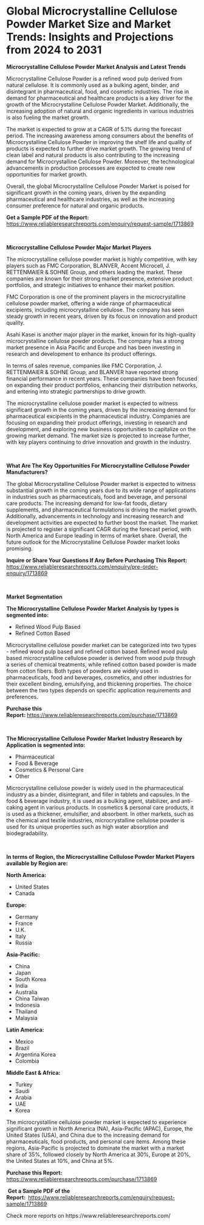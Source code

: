 <p><h1>Global Microcrystalline Cellulose Powder Market Size and Market Trends: Insights and Projections from 2024 to 2031</h1></p><p><strong>Microcrystalline Cellulose Powder Market Analysis and Latest Trends</strong></p>
<p><p>Microcrystalline Cellulose Powder is a refined wood pulp derived from natural cellulose. It is commonly used as a bulking agent, binder, and disintegrant in pharmaceutical, food, and cosmetic industries. The rise in demand for pharmaceutical and healthcare products is a key driver for the growth of the Microcrystalline Cellulose Powder Market. Additionally, the increasing adoption of natural and organic ingredients in various industries is also fueling the market growth.</p><p>The market is expected to grow at a CAGR of 5.1% during the forecast period. The increasing awareness among consumers about the benefits of Microcrystalline Cellulose Powder in improving the shelf life and quality of products is expected to further drive market growth. The growing trend of clean label and natural products is also contributing to the increasing demand for Microcrystalline Cellulose Powder. Moreover, the technological advancements in production processes are expected to create new opportunities for market growth.</p><p>Overall, the global Microcrystalline Cellulose Powder Market is poised for significant growth in the coming years, driven by the expanding pharmaceutical and healthcare industries, as well as the increasing consumer preference for natural and organic products.</p></p>
<p><strong>Get a Sample PDF of the Report:&nbsp;</strong> <a href="https://www.reliableresearchreports.com/enquiry/request-sample/1713869">https://www.reliableresearchreports.com/enquiry/request-sample/1713869</a></p>
<p>&nbsp;</p>
<p><strong>Microcrystalline Cellulose Powder Major Market Players</strong></p>
<p><p>The microcrystalline cellulose powder market is highly competitive, with key players such as FMC Corporation, BLANVER, Accent Microcell, J. RETTENMAIER & SOHNE Group, and others leading the market. These companies are known for their strong market presence, extensive product portfolios, and strategic initiatives to enhance their market position. </p><p>FMC Corporation is one of the prominent players in the microcrystalline cellulose powder market, offering a wide range of pharmaceutical excipients, including microcrystalline cellulose. The company has seen steady growth in recent years, driven by its focus on innovation and product quality. </p><p>Asahi Kasei is another major player in the market, known for its high-quality microcrystalline cellulose powder products. The company has a strong market presence in Asia Pacific and Europe and has been investing in research and development to enhance its product offerings.</p><p>In terms of sales revenue, companies like FMC Corporation, J. RETTENMAIER & SOHNE Group, and BLANVER have reported strong financial performance in recent years. These companies have been focused on expanding their product portfolios, enhancing their distribution networks, and entering into strategic partnerships to drive growth.</p><p>The microcrystalline cellulose powder market is expected to witness significant growth in the coming years, driven by the increasing demand for pharmaceutical excipients in the pharmaceutical industry. Companies are focusing on expanding their product offerings, investing in research and development, and exploring new business opportunities to capitalize on the growing market demand. The market size is projected to increase further, with key players continuing to drive innovation and growth in the industry.</p></p>
<p>&nbsp;</p>
<p><strong>What Are The Key Opportunities For Microcrystalline Cellulose Powder Manufacturers?</strong></p>
<p><p>The global Microcrystalline Cellulose Powder market is expected to witness substantial growth in the coming years due to its wide range of applications in industries such as pharmaceuticals, food and beverage, and personal care products. The increasing demand for low-fat foods, dietary supplements, and pharmaceutical formulations is driving the market growth. Additionally, advancements in technology and increasing research and development activities are expected to further boost the market. The market is projected to register a significant CAGR during the forecast period, with North America and Europe leading in terms of market share. Overall, the future outlook for the Microcrystalline Cellulose Powder market looks promising.</p></p>
<p><strong>Inquire or Share Your Questions If Any Before Purchasing This Report:</strong> <a href="https://www.reliableresearchreports.com/enquiry/pre-order-enquiry/1713869">https://www.reliableresearchreports.com/enquiry/pre-order-enquiry/1713869</a></p>
<p>&nbsp;</p>
<p><strong>Market Segmentation</strong></p>
<p><strong>The Microcrystalline Cellulose Powder Market Analysis by types is segmented into:</strong></p>
<p><ul><li>Refined Wood Pulp Based</li><li>Refined Cotton Based</li></ul></p>
<p><p>Microcrystalline cellulose powder market can be categorized into two types - refined wood pulp based and refined cotton based. Refined wood pulp based microcrystalline cellulose powder is derived from wood pulp through a series of chemical treatments, while refined cotton based powder is made from cotton fibers. Both types of powders are widely used in pharmaceuticals, food and beverages, cosmetics, and other industries for their excellent binding, emulsifying, and thickening properties. The choice between the two types depends on specific application requirements and preferences.</p></p>
<p><strong>Purchase this Report:&nbsp;</strong><a href="https://www.reliableresearchreports.com/purchase/1713869">https://www.reliableresearchreports.com/purchase/1713869</a></p>
<p>&nbsp;</p>
<p><strong>The Microcrystalline Cellulose Powder Market Industry Research by Application is segmented into:</strong></p>
<p><ul><li>Pharmaceutical</li><li>Food & Beverage</li><li>Cosmetics & Personal Care</li><li>Other</li></ul></p>
<p><p>Microcrystalline cellulose powder is widely used in the pharmaceutical industry as a binder, disintegrant, and filler in tablets and capsules. In the food & beverage industry, it is used as a bulking agent, stabilizer, and anti-caking agent in various products. In cosmetics & personal care products, it is used as a thickener, emulsifier, and absorbent. In other markets, such as the chemical and textile industries, microcrystalline cellulose powder is used for its unique properties such as high water absorption and biodegradability.</p></p>
<p>&nbsp;</p>
<p><strong>In terms of Region, the Microcrystalline Cellulose Powder Market Players available by Region are:</strong></p>
<p>
    <p> <strong> North America: </strong>
        <ul>
            <li>United States</li>
            <li>Canada</li>
        </ul>
        </p> 
    <p> <strong> Europe: </strong>
        <ul>
            <li>Germany</li>
            <li>France</li>
            <li>U.K.</li>
            <li>Italy</li>
            <li>Russia</li>
        </ul>
        </p> 
    <p> <strong> Asia-Pacific: </strong>
        <ul>
            <li>China</li>
            <li>Japan</li>
            <li>South Korea</li>
            <li>India</li>
            <li>Australia</li>
            <li>China Taiwan</li>
            <li>Indonesia</li>
            <li>Thailand</li>
            <li>Malaysia</li>
        </ul>
        </p> 
    <p> <strong> Latin America: </strong>
        <ul>
            <li>Mexico</li>
            <li>Brazil</li>
            <li>Argentina Korea</li>
            <li>Colombia</li>
        </ul>
        </p> 
    <p> <strong> Middle East & Africa: </strong>
        <ul>
            <li>Turkey</li>
            <li>Saudi</li>
            <li>Arabia</li>
            <li>UAE</li>
            <li>Korea</li>
        </ul>
    </p>
    </p>
<p><p>The microcrystalline cellulose powder market is expected to experience significant growth in North America (NA), Asia-Pacific (APAC), Europe, the United States (USA), and China due to the increasing demand for pharmaceuticals, food products, and personal care items. Among these regions, Asia-Pacific is projected to dominate the market with a market share of 35%, followed closely by North America at 30%, Europe at 20%, the United States at 10%, and China at 5%.</p></p>
<p><strong>Purchase this Report: </strong><a href="https://www.reliableresearchreports.com/purchase/1713869">https://www.reliableresearchreports.com/purchase/1713869</a></p>
<p>&nbsp;<strong>Get a Sample PDF of the Report:&nbsp;&nbsp;</strong><a href="https://www.reliableresearchreports.com/enquiry/request-sample/1713869">https://www.reliableresearchreports.com/enquiry/request-sample/1713869</a></p>
<p><strong></strong></p>
<p>Check more reports on https://www.reliableresearchreports.com/</p>